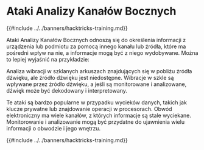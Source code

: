 # Ataki Analizy Kanałów Bocznych

{{#include ../../banners/hacktricks-training.md}}

Ataki Analizy Kanałów Bocznych odnoszą się do określenia informacji z urządzenia lub podmiotu za pomocą innego kanału lub źródła, które ma pośredni wpływ na nie, a informacje mogą być z niego wydobywane. Można to lepiej wyjaśnić na przykładzie:

Analiza wibracji w szklanych arkuszach znajdujących się w pobliżu źródła dźwięku, ale źródło dźwięku jest niedostępne. Wibracje w szkle są wpływane przez źródło dźwięku, a jeśli są monitorowane i analizowane, dźwięk może być dekodowany i interpretowany.

Te ataki są bardzo popularne w przypadku wycieków danych, takich jak klucze prywatne lub znajdowanie operacji w procesorach. Obwód elektroniczny ma wiele kanałów, z których informacje są stale wyciekane. Monitorowanie i analizowanie mogą być przydatne do ujawnienia wielu informacji o obwodzie i jego wnętrzu.

{{#include ../../banners/hacktricks-training.md}}
